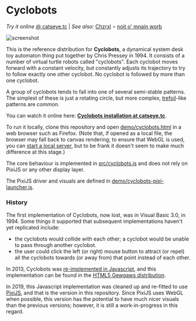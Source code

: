 Cyclobots
=========

_Try it online_ [@ catseye.tc](https://catseye.tc/installation/Cyclobots)
| _See also:_ [Chzrxl](https://github.com/catseye/Chzrxl#readme)
∘ [noit o' mnain worb](https://github.com/catseye/noit-o-mnain-worb#readme)

![screenshot](https://static.catseye.tc/images/screenshots/Cyclobots.jpg)

This is the reference distribution for **Cyclobots**, a dynamical system
desk toy automaton thing put together by Chris Pressey in 1994.  It consists
of a number of virtual turtle robots called "cyclobots".  Each cyclobot moves
forward with a constant velocity, but constantly adjusts its trajectory to try
to follow exactly one other cyclobot.  No cyclobot is followed by more than one
cyclobot.

A group of cyclobots tends to fall into one of several semi-stable patterns.
The simplest of these is just a rotating circle, but more complex,
[trefoil][]-like patterns are common.

You can watch it online here: **[Cyclobots installation at catseye.tc][]**.

To run it locally, clone this repository and open
[demo/cyclobots.html](demo/cyclobots.html) in a web browser such as
Firefox.  (Note that, if opened as a local file, the browser may fall back
to canvas rendering; to ensure that WebGL is used, you can
[start a local server][], but to be frank it doesn't seem to make much difference
at this stage.)

The core behaviour is implemented in [src/cyclobots.js](src/cyclobots.js) and
does not rely on PixiJS or any other display layer.

The PixiJS driver and visuals are defined in
[demo/cyclobots-pixi-launcher.js](demo/cyclobots-pixi-launcher.js).

### History ###

The first implementation of Cyclobots, now lost, was in Visual Basic 3.0, in
1994.  Some things it supported that subsequent implementations haven't
yet replicated include:

*   the cyclobots would collide with each other; a cyclobot would be unable
    to pass through another cyclobot.
*   the user could click the left (or right) mouse button to attract (or repel)
    all the cyclobots towards (or away from) that point instead of each other.

In 2013, Cyclobots was [re-implemented in Javascript][], and this implementation
can be found in the [HTML5 Gewgaws distribution][].

In 2019, this Javascript implementation was cleaned up and re-fitted to use
[PixiJS][], and that is the version in this repository.  Since PixiJS uses
WebGL when possible, this version has the potential to have much nicer visuals
than the previous versions; however, it is still a work-in-progress in this
regard.

[trefoil]: https://en.wikipedia.org/wiki/Trefoil_knot
[Cyclobots installation at catseye.tc]: https://catseye.tc/installation/Cyclobots
[HTML5 Gewgaws distribution]: https://catseye.tc/distribution/HTML5%20Gewgaws%20distribution
[PixiJS]: http://www.pixijs.com/
[start a local server]: https://github.com/mrdoob/three.js/wiki/How-to-run-things-locally#run-local-server
[re-implemented in Javascript]: https://catseye.tc/article/News.md#id-been-meaning-to-re-implement-this-for-ages
